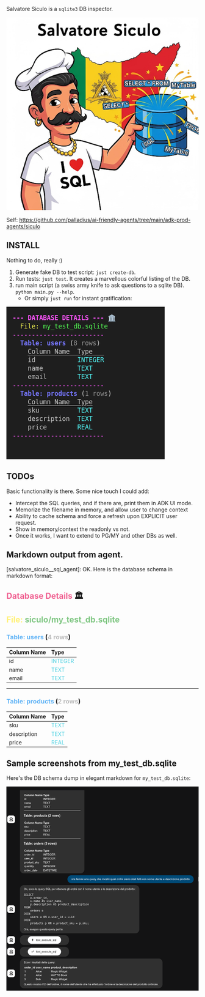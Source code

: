 
Salvatore Siculo is a `sqlite3` DB inspector.


![Salvatore Siculo](image-3.png)

Self: https://github.com/palladius/ai-friendly-agents/tree/main/adk-prod-agents/siculo


## INSTALL

Nothing to do, really :)

1. Generate fake DB to test script: `just create-db`.
2. Run tests: `just test`. It creates a marvellous colorful listing of the DB.
3. run main script (a swiss army knife to ask questions to a sqlite DB). `python main.py --help`.
    * Or simply `just run` for instant gratification:

![alt text](image-1.png)

## TODOs

Basic functionality is there. Some nice touch I could add:

* Intercept the SQL queries, and if there are, print them in ADK UI mode.
* Memorize the filename in memory, and allow user to change context
* Ability to cache schema and force a refresh upon EXPLICIT user request.
* Show in memory/context the readonly vs not.
* Once it works, I want to extend to PG/MY and other DBs as well.

## Markdown output from agent.

[salvatore_siculo__sql_agent]: OK. Here is the database schema in markdown format:

## <span style="color:#F06292">**Database Details**</span> 🏛️
**<span style="color:#FFF176">File:</span>** <span style="color:#81C784">siculo/my_test_db.sqlite</span>
---
### <span style="color:#64B5F6">**Table: users**</span> (<span style="color:#BDBDBD">4 rows</span>)
| **Column Name** | **Type** |
|:---|:---|
| id | <span style="color:#4DD0E1">INTEGER</span> |
| name | <span style="color:#4DD0E1">TEXT</span> |
| email | <span style="color:#4DD0E1">TEXT</span> |

---

### <span style="color:#64B5F6">**Table: products**</span> (<span style="color:#BDBDBD">2 rows</span>)
| **Column Name** | **Type** |
|:---|:---|
| sku | <span style="color:#4DD0E1">TEXT</span> |
| description | <span style="color:#4DD0E1">TEXT</span> |
| price | <span style="color:#4DD0E1">REAL</span> |

## Sample screenshots from my_test_db.sqlite

Here's the DB schema dump in elegant markdown for `my_test_db.sqlite`:


![schema dump for my_test_db.sqlite](image-2.png)
